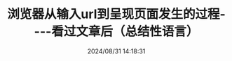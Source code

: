 ---
date: 2024/08/31 14:18:31 
config: {
    top: false,
    dir: true,
    dirTag: [h1,h2,h3],
    tag: ['浏览器原理'],
    valine: true,
}
title: 浏览器从输入url到呈现页面发生的过程----看过文章后（总结性语言）
---